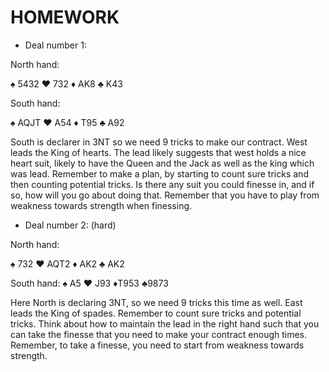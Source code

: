 # HOMEWORK

* Deal number 1:

North hand:

♠️ 5432
♥️ 732
♦️ AK8
♣️ K43


South hand:

♠️ AQJT
♥️ A54
♦️ T95
♣️ A92

South is declarer in 3NT so we need 9 tricks to make our contract. West leads the King of hearts. The lead likely suggests that west holds a nice heart suit, likely to have the Queen and the Jack as well as the king which was lead. Remember to make a plan, by starting to count sure tricks and then counting potential tricks. Is there any suit you could finesse in, and if so, how will you go about doing that. Remember that you have to play from weakness towards strength when finessing.


* Deal number 2: (hard)

North hand:

♠️ 732
♥️ AQT2
♦️ AK2
♣️ AK2


South hand:
♠️ A5
♥️ J93
♦️T953
♣️9873

Here North is declaring 3NT, so we need 9 tricks this time as well. East leads the King of spades. Remember to count sure tricks and potential tricks. Think about how to maintain the lead in the right hand such that you can take the finesse that you need to make your contract enough times. Remember, to take a finesse, you need to start from weakness towards strength.